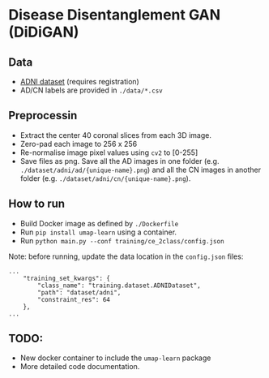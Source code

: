 # Disease Disentanglement GAN (DiDiGAN)

## Data
- [ADNI dataset](https://adni.loni.usc.edu/) (requires registration)
- AD/CN labels are provided in `./data/*.csv`


## Preprocessin
- Extract the center 40 coronal slices from each 3D image.
- Zero-pad each image to 256 x 256
- Re-normalise image pixel values using ``cv2`` to [0-255]
- Save files as png. Save all the AD images in one folder (e.g. ``./dataset/adni/ad/{unique-name}.png``) and all the CN images in another folder (e.g. ``./dataset/adni/cn/{unique-name}.png``).

## How to run
- Build Docker image as defined by ``./Dockerfile``
- Run ``pip install umap-learn`` using a container. 
- Run ``python main.py --conf training/ce_2class/config.json`` 

Note: before running, update the data location in the ``config.json`` files:
```
...
    "training_set_kwargs": {
        "class_name": "training.dataset.ADNIDataset",
        "path": "dataset/adni",
        "constraint_res": 64
    },
...
```

## TODO:
- New docker container to include the ``umap-learn`` package
- More detailed code documentation.


